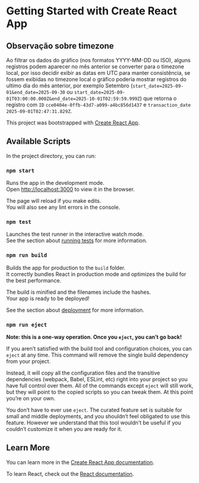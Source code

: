 # Getting Started with Create React App

## Observação sobre timezone

Ao filtrar os dados do gráfico (nos formatos YYYY-MM-DD ou ISO), alguns registros podem aparecer no mês anterior se converter para o timezone local, por isso decidir exibir as datas em UTC para manter consistência, se fossem exibidas no timezone local o gráfico poderia mostrar registros do ultimo dia do mês anterior, por exemplo Setembro (`start_date=2025-09-01&end_date=2025-09-30` ou `start_date=2025-09-01T03:00:00.000Z&end_date=2025-10-01T02:59:59.999Z`) que retorna o registro com `ID` `cce0404e-0ffb-43d7-a099-a4bc856d1437` e `transaction_date` `2025-09-01T02:47:31.829Z`.

This project was bootstrapped with [Create React App](https://github.com/facebook/create-react-app).

## Available Scripts

In the project directory, you can run:

### `npm start`

Runs the app in the development mode.\
Open [http://localhost:3000](http://localhost:3000) to view it in the browser.

The page will reload if you make edits.\
You will also see any lint errors in the console.

### `npm test`

Launches the test runner in the interactive watch mode.\
See the section about [running tests](https://facebook.github.io/create-react-app/docs/running-tests) for more information.

### `npm run build`

Builds the app for production to the `build` folder.\
It correctly bundles React in production mode and optimizes the build for the best performance.

The build is minified and the filenames include the hashes.\
Your app is ready to be deployed!

See the section about [deployment](https://facebook.github.io/create-react-app/docs/deployment) for more information.

### `npm run eject`

**Note: this is a one-way operation. Once you `eject`, you can’t go back!**

If you aren’t satisfied with the build tool and configuration choices, you can `eject` at any time. This command will remove the single build dependency from your project.

Instead, it will copy all the configuration files and the transitive dependencies (webpack, Babel, ESLint, etc) right into your project so you have full control over them. All of the commands except `eject` will still work, but they will point to the copied scripts so you can tweak them. At this point you’re on your own.

You don’t have to ever use `eject`. The curated feature set is suitable for small and middle deployments, and you shouldn’t feel obligated to use this feature. However we understand that this tool wouldn’t be useful if you couldn’t customize it when you are ready for it.

## Learn More

You can learn more in the [Create React App documentation](https://facebook.github.io/create-react-app/docs/getting-started).

To learn React, check out the [React documentation](https://reactjs.org/).
